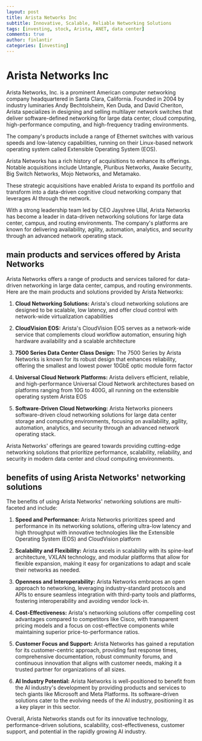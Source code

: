 ```yaml
---
layout: post
title: Arista Networks Inc
subtitle: Innovative, Scalable, Reliable Networking Solutions
tags: [investing, stock, Arista, ANET, data center]
comments: true
author: finlantir
categories: [investing]
---
```




# Arista Networks Inc
Arista Networks, Inc. is a prominent American computer networking company headquartered in Santa Clara, California. Founded in 2004 by industry luminaries Andy Bechtolsheim, Ken Duda, and David Cheriton, Arista specializes in designing and selling multilayer network switches that deliver software-defined networking for large data center, cloud computing, high-performance computing, and high-frequency trading environments. 

The company's products include a range of Ethernet switches with various speeds and low-latency capabilities, running on their Linux-based network operating system called Extensible Operating System (EOS).

Arista Networks has a rich history of acquisitions to enhance its offerings. Notable acquisitions include Untangle, Pluribus Networks, Awake Security, Big Switch Networks, Mojo Networks, and Metamako. 

These strategic acquisitions have enabled Arista to expand its portfolio and transform into a data-driven cognitive cloud networking company that leverages AI through the network.

With a strong leadership team led by CEO Jayshree Ullal, Arista Networks has become a leader in data-driven networking solutions for large data center, campus, and routing environments. The company's platforms are known for delivering availability, agility, automation, analytics, and security through an advanced network operating stack.


## main products and services offered by Arista Networks
Arista Networks offers a range of products and services tailored for data-driven networking in large data center, campus, and routing environments. Here are the main products and solutions provided by Arista Networks:

1. **Cloud Networking Solutions:**
Arista's cloud networking solutions are designed to be scalable, low latency, and offer cloud control with network-wide virtualization capabilities

2. **CloudVision EOS:**
Arista's CloudVision EOS serves as a network-wide service that complements cloud workflow automation, ensuring high hardware availability and a scalable architecture

3. **7500 Series Data Center Class Design:**
The 7500 Series by Arista Networks is known for its robust design that enhances reliability, offering the smallest and lowest power 10GbE optic module form factor

4. **Universal Cloud Network Platforms:**
Arista delivers efficient, reliable, and high-performance Universal Cloud Network architectures based on platforms ranging from 10G to 400G, all running on the extensible operating system Arista EOS

5. **Software-Driven Cloud Networking:**
Arista Networks pioneers software-driven cloud networking solutions for large data center storage and computing environments, focusing on availability, agility, automation, analytics, and security through an advanced network operating stack.

Arista Networks' offerings are geared towards providing cutting-edge networking solutions that prioritize performance, scalability, reliability, and security in modern data center and cloud computing environments.


## benefits of using Arista Networks' networking solutions
The benefits of using Arista Networks' networking solutions are multi-faceted and include:

1. **Speed and Performance:**
Arista Networks prioritizes speed and performance in its networking solutions, offering ultra-low latency and high throughput with innovative technologies like the Extensible Operating System (EOS) and CloudVision platform

2. **Scalability and Flexibility:**
Arista excels in scalability with its spine-leaf architecture, VXLAN technology, and modular platforms that allow for flexible expansion, making it easy for organizations to adapt and scale their networks as needed.

3. **Openness and Interoperability:**
Arista Networks embraces an open approach to networking, leveraging industry-standard protocols and APIs to ensure seamless integration with third-party tools and platforms, fostering interoperability and avoiding vendor lock-in.

4. **Cost-Effectiveness:**
Arista's networking solutions offer compelling cost advantages compared to competitors like Cisco, with transparent pricing models and a focus on cost-effective components while maintaining superior price-to-performance ratios.

5. **Customer Focus and Support:**
Arista Networks has gained a reputation for its customer-centric approach, providing fast response times, comprehensive documentation, robust community forums, and continuous innovation that aligns with customer needs, making it a trusted partner for organizations of all sizes.

6. **AI Industry Potential:**
Arista Networks is well-positioned to benefit from the AI industry's development by providing products and services to tech giants like Microsoft and Meta Platforms. Its software-driven solutions cater to the evolving needs of the AI industry, positioning it as a key player in this sector.

Overall, Arista Networks stands out for its innovative technology, performance-driven solutions, scalability, cost-effectiveness, customer support, and potential in the rapidly growing AI industry.